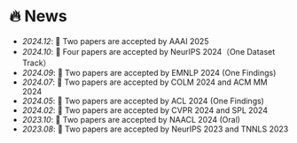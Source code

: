 # 🔥 News
- *2024.12*: 🎉 Two   papers are accepted by AAAI 2025
- *2024.10*: 🎉 Four  papers are accepted by NeurIPS 2024（One Dataset Track）
- *2024.09*: 🎉 Two   papers are accepted by EMNLP 2024 (One Findings)
- *2024.07*: 🎉 Two   papers are accepted by COLM 2024 and ACM MM 2024 
- *2024.05*: 🎉 Two   papers are accepted by ACL 2024 (One Findings)
- *2024.02*: 🎉 Two   papers are accepted by CVPR 2024 and SPL 2024
- *2023.10*: 🎉 Two   papers are accepted by NAACL 2024 (Oral)
- *2023.08*: 🎉 Two   papers are accepted by NeurIPS 2023 and TNNLS 2023
